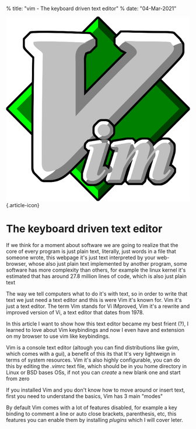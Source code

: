 % title: "vim - The keyboard driven text editor"
% date: "04-Mar-2021"

![Vim logo](vim_logo.png "Vim logo"){.article-icon}

# The keyboard driven text editor

If we think for a moment about software we are going to realize that the
core of every program is just plain text, literally, just words in a
file that someone wrote, this webpage it's just text interpreted by
your web-browser, whose also just plain text implemented by another
program, some software has more complexity than others, for example the
linux kernel it's estimated that has around 27.8 million lines of code,
which is also just plain text

The way we tell computers what to do it's with text, so in order to
write that text we just need a text editor and this is were Vim it's
known for. Vim it's just a text editor. The term Vim stands for Vi
IMproved, Vim it's a rewrite and improved version of Vi, a text editor
that dates from 1978.

In this article I want to show how this text editor became my best
frient (?), I learned to love about Vim keybindings and now I even have
and extension on my browser to use vim like keybindings.

Vim is a console text editor (altough you can find distributions like
gvim, which comes with a gui), a benefit of this its that It's very
lightweign in terms of system resources. Vim it's also highly
configurable, you can do this by editing the *.vimrc* text
file, which should be in you home directory in Linux or BSD bases OSs,
if not you can *create* a new blank one and start from zero

If you installed Vim and you don't know how to move around or insert
text, first you need to understand the basics, Vim has 3 main "modes"

By default Vim comes with a lot of features disabled, for example a key
binding to comment a line or auto close brackets, parenthesis, etc, this
features you can enable them by installing *plugins* which I
will cover leter.
